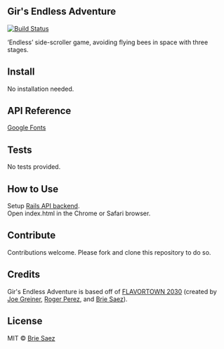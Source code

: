 ## Gir's Endless Adventure
[![Build Status](https://camo.githubusercontent.com/d0f65430681b67b7104f6130ada8c098ec5f66ba/68747470733a2f2f696d672e736869656c64732e696f2f62616467652f636f64652532307374796c652d7374616e646172642d627269676874677265656e2e7376673f7374796c653d666c6174)](https://github.com/standard/standard)

‘Endless’ side-scroller game, avoiding flying bees in space with three stages.


## Install
No installation needed.


## API Reference
[Google Fonts](https://developers.google.com/fonts/)


## Tests
No tests provided.


## How to Use
Setup [Rails API backend](https://github.com/briecodes/girs-endless-adventure-backend).<br/>
Open index.html in the Chrome or Safari browser.


## Contribute
Contributions welcome. Please fork and clone this repository to do so.


## Credits
Gir's Endless Adventure is based off of [FLAVORTOWN 2030](https://github.com/rogercodes1/Flavortown-2033-js-game) (created by [Joe Greiner](https://github.com/jrgreiner115), [Roger Perez](https://github.com/rogercodes1), and [Brie Saez](https://github.com/briecodes)).


## License
MIT © [Brie Saez](https://github.com/briecodes)
